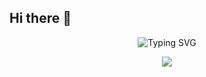 ## Hi there 👋<!-- Animação no topo -->
<p align="center">
  <img src="https://readme-typing-svg.demolab.com?font=Fira+Code&weight=600&size=28&pause=1000&color=ff030f&center=true&vCenter=true&width=500&lines=Ivan+Samuel;Desenvolvedor+Web;Ci%C3%AAncia+da+Computa%C3%A7%C3%A3o;Apaixonado+por+tecnologia" alt="Typing SVG" />
</p>

<!-- Linha animada ->
<p align="center">
  <img src="https://capsule-render.vercel.app/api?type=waving&color=0:fa2f3a,100:a30008&height=120&section=header&text=Bem-vindo+ao+meu+GitHub!&fontSize=28&fontColor=ffffff&animation=fadeIn" />
</p>

---

<h3 align="center">👨‍💻 Sobre mim</h3>

<p align="center">
  🎓 Estudante de <strong>Programação</strong><br>
  💼 Focado em <strong>estar sempre aprendendo</strong><br>
  🛠️ Buscando colaborar em projetos que transformem ideias em soluções digitais<br>
  🚀 Sempre aprendendo e evoluindo
</p>

---

<h3 align="center">🧰 Tecnologias que utilizo</h3>

<p align="center">
  <img src="https://img.shields.io/badge/C-00599C?style=for-the-badge&logo=c&logoColor=white" />
  <img src="https://img.shields.io/badge/JavaScript-F7DF1E?style=for-the-badge&logo=javascript&logoColor=black" />
  <img src="https://img.shields.io/badge/HTML5-E34F26?style=for-the-badge&logo=html5&logoColor=white" />
  <img src="https://img.shields.io/badge/CSS3-1572B6?style=for-the-badge&logo=css3&logoColor=white" />
  <img src="https://img.shields.io/badge/React-20232A?style=for-the-badge&logo=react&logoColor=61DAFB" />
  <img src="https://img.shields.io/badge/Git-F05032?style=for-the-badge&logo=git&logoColor=white" />
  <img src="https://img.shields.io/badge/Python-3776AB?style=for-the-badge&logo=python&logoColor=white" />
</p>

---

<h3 align="center">📊 Estatísticas do GitHub</h3>

<p align="center">
  <img height="180em" src="https://github-readme-stats.vercel.app/api?username=GabrielAlderige&show_icons=true&theme=radical" />
  <img height="180em" src="https://github-readme-stats.vercel.app/api/top-langs/?username=GabrielAlderige&layout=compact&theme=radical"/>
</p>


---

<h3 align="center">🎧 O que estou ouvindo no Spotify</h3>

<p align="center">
  <a href="https://open.spotify.com/user/31kaqyikmzu5yykws2uhp3gyyb3q">
    <img src="https://media2.giphy.com/media/v1.Y2lkPTc5MGI3NjExYTM3ajRsOW5iZ2NxamF0Y2wybHU4Mmh4c3VwZ2Z2N3BzMjdhNHJ1MCZlcD12MV9pbnRlcm5hbF9naWZfYnlfaWQmY3Q9Zw/4oMoIbIQrvCjm/giphy.gif" alt="bart ouvindo musica hora de aventura" />
  </a>
</p>
<p align="center"><i>Música também é código pra alma 🎶</i></p>

<p align="center"><i>Relaxando com um som bom</i></p>


<p align="center"><i>Clique no Jake</i></p>

---

<h3 align="center">🔥 Motivação diária</h3>

<p align="center">
  <img src="https://media1.giphy.com/media/v1.Y2lkPTc5MGI3NjExdWF0dXgwbXN6Mzlka3Q3OXQ4aXF1OWR6bDQ3OGVkYTMwbm01bHFzZSZlcD12MV9pbnRlcm5hbF9naWZfYnlfaWQmY3Q9Zw/13axhuqbzavew0/giphy.gif" />
</p>
<p align="center"><i>"O importante é descansar."</i></p>

---

<h3 align="center">🌐 Onde me encontrar</h3>

<p align="center">
  <a href="https://www.linkedin.com/in/gabrielalderige/">
    <img src="https://img.shields.io/badge/LinkedIn-0077B5?style=for-the-badge&logo=linkedin&logoColor=white" />
  </a>
  <a href="https://www.instagram.com/gabcarvalhomelo/">
    <img src="https://img.shields.io/badge/Instagram-E4405F?style=for-the-badge&logo=instagram&logoColor=white" />
  </a>
  <a href="mailto:galbyoficial@gmail.com">
    <img src="https://img.shields.io/badge/Gmail-D14836?style=for-the-badge&logo=gmail&logoColor=white" />
  </a>
</p>

---

<!-- Linha inferior -->
<p align="center">
  <img src="https://capsule-render.vercel.app/api?type=waving&color=0:c9242d,100:94030a&height=120&section=footer"/>
</p>

<!--
**ivanTTF/ivanTTF** is a ✨ _special_ ✨ repository because its `README.md` (this file) appears on your GitHub profile.

Here are some ideas to get you started:

- 🔭 I’m currently working on ...
- 🌱 I’m currently learning ...
- 👯 I’m looking to collaborate on ...
- 🤔 I’m looking for help with ...
- 💬 Ask me about ...
- 📫 How to reach me: ...
- 😄 Pronouns: ...
- ⚡ Fun fact: ...
-->
